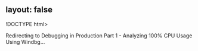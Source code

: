 layout: false
---
!DOCTYPE html>
<html>
	<head>
		<title>Redirecting to Debugging in Production Part 1 - Analyzing 100% CPU Usage Using Windbg</title>
  		<link rel="canonical" href="http://improve.dk/debugging-in-production-part-1-analyzing-100-cpu-usage-using-windbg/"/>
		<meta http-equiv="content-type" content="text/html; charset=utf-8" />
		<meta http-equiv="refresh" content="0;url=http://improve.dk/debugging-in-production-part-1-analyzing-100-cpu-usage-using-windbg/" />
	</head>
	<body>
		Redirecting to Debugging in Production Part 1 - Analyzing 100% CPU Usage Using Windbg...
	</body>
</html>